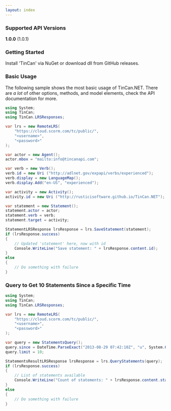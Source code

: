 ```yaml
---
layout: index
---
```


### Supported API Versions

**1.0.0** (1.0.1)

### Getting Started

Install 'TinCan' via NuGet or download dll from GitHub releases.

### Basic Usage

The following sample shows the most basic usage of TinCan.NET. There are *a lot* of other options, methods, and model elements, check the API documentation for more.

```csharp
using System;
using TinCan;
using TinCan.LRSResponses;

var lrs = new RemoteLRS(
    "https://cloud.scorm.com/tc/public/",
    "<username>",
    "<password>"
);

var actor = new Agent();
actor.mbox = "mailto:info@tincanapi.com";

var verb = new Verb();
verb.id = new Uri ("http://adlnet.gov/expapi/verbs/experienced");
verb.display = new LanguageMap();
verb.display.Add("en-US", "experienced");

var activity = new Activity();
activity.id = new Uri ("http://rusticisoftware.github.io/TinCan.NET");

var statement = new Statement();
statement.actor = actor;
statement.verb = verb;
statement.target = activity;

StatementLRSResponse lrsResponse = lrs.SaveStatement(statement);
if (lrsResponse.success)
{
    // Updated 'statement' here, now with id
    Console.WriteLine("Save statement: " + lrsResponse.content.id);
}
else
{
    // Do something with failure
}
```

### Query to Get 10 Statements Since a Specific Time

```csharp
using System;
using TinCan;
using TinCan.LRSResponses;

var lrs = new RemoteLRS(
    "https://cloud.scorm.com/tc/public/",
    "<username>",
    "<password>"
);

var query = new StatementsQuery();
query.since = DateTime.ParseExact("2013-08-29 07:42:10Z", "u", System.Globalization.CultureInfo.InvariantCulture);
query.limit = 10;

StatementsResultLRSResponse lrsResponse = lrs.QueryStatements(query);
if (lrsResponse.success)
{
    // List of statements available
    Console.WriteLine("Count of statements: " + lrsResponse.content.statements.Count);
}
else
{
    // Do something with failure
}
```
